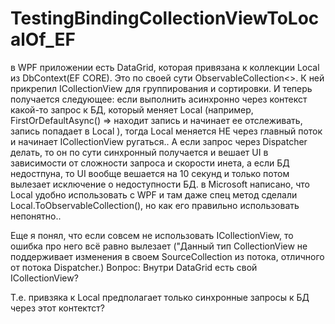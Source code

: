 # TestingBindingCollectionViewToLocalOf_EF
в WPF приложении есть DataGrid, которая привязана к коллекции Local из DbContext(EF CORE). Это по своей сути ObservableCollection<>. 
К ней прикрепил ICollectionView для группирования и сортировки. И теперь получается следующее: если выполнить асинхронно через контекст какой-то запрос к БД, 
который меняет Local (например, FirstOrDefaultAsync() => находит запись и начинает ее отслеживать, запись попадает в Local ), тогда Local меняется НЕ через главный поток
и начинает ICollectionView ругаться..
А если запрос через Dispatcher делать, то он по сути синхронный получается и вешает UI в зависимости от сложности запроса и скорости инета, а если БД недостпуна, 
то UI вообще вешается на 10 секунд и только потом вылезает исключение о недоступности БД.
в Microsoft написано, что Local удобно использовать c WPF и там даже спец метод сделали Local.ToObservableCollection(), но как его правильно использовать непонятно..

Еще я понял, что если совсем не использовать ICollectionView, то ошибка про него всё равно вылезает ("Данный тип CollectionView не поддерживает изменения в своем SourceCollection из потока, отличного от потока Dispatcher.) Вопрос: Внутри DataGrid есть свой ICollectionView? 

Т.е. привзяка к Local предполагает только синхронные запросы к БД через этот контектст?
